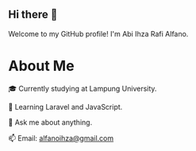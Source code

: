 ## Hi there 👋
Welcome to my GitHub profile! I'm Abi Ihza Rafi Alfano.

# About Me

🎓 Currently studying at Lampung University.

🌱 Learning Laravel and JavaScript.

💬 Ask me about anything.

📫 Email: alfanoihza@gmail.com



